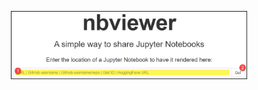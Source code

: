 <p align="center">
    <a href="https://nbviewer.org/">
        <img src="../../images/nbviewer.png" alt="nbviewer" width="75%"/>
    </a>
</p>
